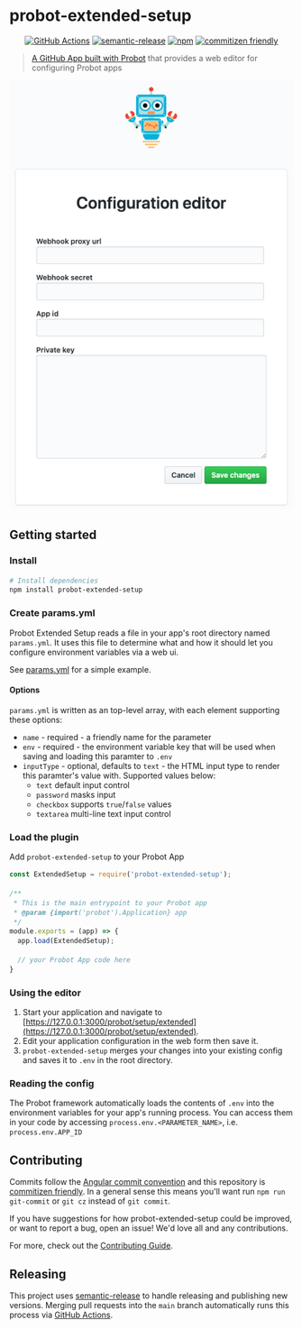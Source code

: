 # probot-extended-setup

<p align="center">
  <a href="https://github.com/jasonmacgowan/probot-extended-setup/actions?query=workflow%3ACI"><img alt="GitHub Actions" src="https://github.com/jasonmacgowan/probot-extended-setup/workflows/CI/badge.svg"></a>
  <a href="https://github.com/semantic-release/semantic-release"><img alt="semantic-release" src="https://img.shields.io/badge/%20%20%F0%9F%93%A6%F0%9F%9A%80-semantic--release-e10079.svg"></a>
  <a href="https://npmjs.com/package/probot-extended-setup"><img src="https://badgen.net/npm/v/probot-extended-setup" alt="npm"></a>
  <a href="http://commitizen.github.io/cz-cli/"><img src="https://img.shields.io/badge/commitizen-friendly-brightgreen.svg" alt="commitizen friendly">
<p>

> A GitHub App built with [Probot](https://github.com/probot/probot) that provides a web editor for configuring Probot apps

<p align="center">
  <img alt="probot-extended-setup web ui" src="docs/img/setup.png">
</p>

## Getting started

### Install

```Bash
# Install dependencies
npm install probot-extended-setup
```

### Create params.yml

Probot Extended Setup reads a file in your app's root directory named `params.yml`. It uses this file to determine what and how it should let you configure environment variables via a web ui.

See [params.yml](params.yml) for a simple example.

#### Options

`params.yml` is written as an top-level array, with each element supporting these options:

- `name` - required - a friendly name for the parameter
- `env` - required - the environment variable key that will be used when saving and loading this paramter to `.env`
- `inputType` - optional, defaults to `text` - the HTML input type to render this paramter's value with. Supported values below:
  - `text` default input control
  - `password` masks input
  - `checkbox` supports `true`/`false` values
  - `textarea` multi-line text input control

### Load the plugin

Add `probot-extended-setup` to your Probot App

```JavaScript
const ExtendedSetup = require('probot-extended-setup');

/**
 * This is the main entrypoint to your Probot app
 * @param {import('probot').Application} app
 */
module.exports = (app) => {
  app.load(ExtendedSetup);

  // your Probot App code here
}
```

### Using the editor

1. Start your application and navigate to [https://127.0.0.1:3000/probot/setup/extended](https://127.0.0.1:3000/probot/setup/extended).
2. Edit your application configuration in the web form then save it.
3. `probot-extended-setup` merges your changes into your existing config and saves it to `.env` in the root directory.

### Reading the config

The Probot framework automatically loads the contents of `.env` into the environment variables for your app's running process. You can access them in your code by accessing `process.env.<PARAMETER_NAME>`, i.e. `process.env.APP_ID`

## Contributing

Commits follow the [Angular commit convention](https://github.com/angular/angular.js/blob/master/DEVELOPERS.md#-git-commit-guidelines) and this repository is [commitizen friendly](https://github.com/commitizen/cz-cli). In a general sense this means you'll want run `npm run git-commit` or `git cz` instead of `git commit`.

If you have suggestions for how probot-extended-setup could be improved, or want to report a bug, open an issue! We'd love all and any contributions.

For more, check out the [Contributing Guide](CONTRIBUTING.md).

## Releasing

This project uses [semantic-release](https://github.com/semantic-release/semantic-release) to handle releasing and publishing new versions. Merging pull requests into the `main` branch automatically runs this process via [GitHub Actions](.github/workflows/release.yml).
